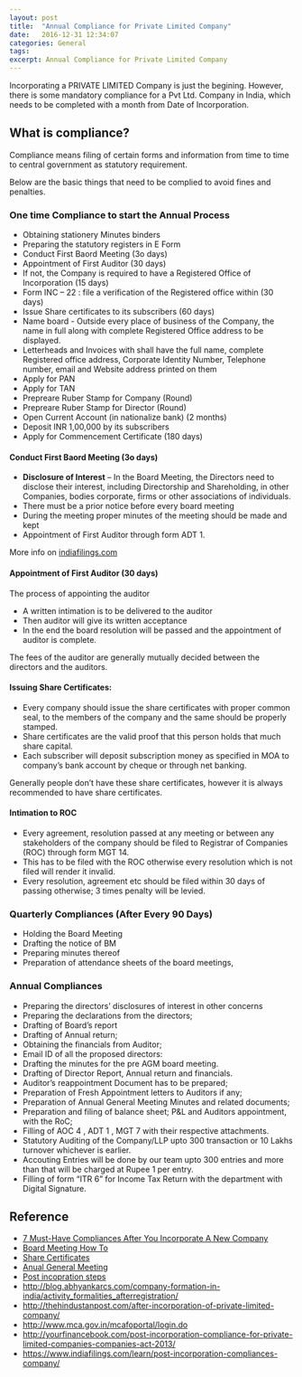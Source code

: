 ```yaml
---
layout: post
title:  "Annual Compliance for Private Limited Company"
date:   2016-12-31 12:34:07
categories: General
tags:
excerpt: Annual Compliance for Private Limited Company
---
```


Incorporating a PRIVATE LIMITED Company is just the begining. However, there is some mandatory compliance for a Pvt Ltd. Company in India, which needs to be completed with a month from Date of Incorporation.

## What is compliance?

Compliance means filing of certain forms and information from time to time to central government as statutory requirement.

Below are the basic things that need to be complied to avoid fines and penalties.

### One time Compliance to start the Annual Process

* Obtaining stationery­ Minutes binders
* Preparing the statutory registers in E Form
* Conduct First Baord Meeting (3o days)
* Appointment of First Auditor (30 days)
* If not, the Company is required to have a Registered Office of Incorporation (15 days)
* Form INC – 22 : file a verification of the Registered office within (30 days)
* Issue Share certificates to its subscribers (60 days)
* Name board - Outside every place of business of the Company, the name in full along with complete Registered Office address to be displayed.
* Letterheads and Invoices with shall have the full name, complete Registered office address, Corporate Identity Number, Telephone number, email and Website address
printed on them
* Apply for PAN
* Apply for TAN
* Prepreare Ruber Stamp for Company (Round)
* Prepreare Ruber Stamp for Director (Round)
* Open Current Account (in nationalize bank) (2 months)
* Deposit INR 1,00,000 by its subscribers
* Apply for Commencement Certificate (180 days)

#### Conduct First Baord Meeting (3o days)

* **Disclosure of Interest** – In the Board Meeting, the Directors need to disclose their interest, including Directorship and Shareholding, in other Companies, bodies corporate, firms or other associations of individuals.
* There must be a prior notice before every board meeting
* During the meeting proper minutes of the meeting should be made and kept
* Appointment of First Auditor through form ADT 1.

More info on [indiafilings.com](https://www.indiafilings.com/learn/conducting-first-board-meetings-company/)

#### Appointment of First Auditor (30 days)

The process of appointing the auditor

* A written intimation is to be delivered to the auditor
* Then auditor will give its written acceptance
* In the end the board resolution will be passed and the appointment of auditor is complete.

The fees of the auditor are generally mutually decided between the directors and the auditors.

#### Issuing Share Certificates:

* Every company should issue the share certificates with proper common seal, to the members of the company and the same should be properly stamped.
* Share certificates are the valid proof that this person holds that much share capital.
* Each subscriber will deposit subscription money as specified in MOA to company’s bank account by cheque or through net banking.

Generally people don’t have these share certificates, however it is always recommended to have share certificates.

#### Intimation to ROC

* Every agreement, resolution passed at any meeting or between any stakeholders of the company should be filed to Registrar of Companies (ROC) through form MGT 14.
* This has to be filed with the ROC otherwise every resolution which is not filed will render it invalid.
* Every resolution, agreement etc should be filed within 30 days of passing otherwise; 3 times penalty will be levied.

### Quarterly Compliances (After Every 90 Days)

* Holding the Board Meeting
* Drafting the notice of BM
* Preparing minutes thereof
* Preparation of attendance sheets of the board meetings,

### Annual Compliances

* Preparing the directors’ disclosures of interest in other concerns
* Preparing the declarations from the directors;
* Drafting of Board’s report
* Drafting of Annual return;
* Obtaining the financials from Auditor;
* Email ID of all the proposed directors:
* Drafting the minutes for the pre ­AGM board meeting.
* Drafting of Director Report, Annual return and financials.
* Auditor’s re­appointment Document has to be prepared;
* Preparation of Fresh Appointment letters to Auditors if any;
* Preparation of Annual General Meeting Minutes and related documents;
* Preparation and filing of balance sheet; P&L and Auditors appointment, with the RoC;
* Filling of AOC 4 , ADT 1 , MGT 7 with their respective attachments.
* Statutory Auditing of the Company/LLP upto 300 transaction or 10 Lakhs turnover whichever is earlier.
* Accouting Entries will be done by our team upto 300 entries and more than that will be charged at Rupee 1 per entry.
* Filling of form “ITR 6” for Income Tax Return with the department with Digital Signature.

## Reference

* [7 Must-Have Compliances After You Incorporate A New Company](http://trak.in/tags/business/2015/01/22/7-must-startup-compliances-company-incorporation/)
* [Board Meeting How To](https://www.indiafilings.com/learn/basics-of-a-company-board-meeting/)
* [Share Certificates](http://taxguru.in/company-law/share-certificate-companies-act2013.html)
* [Anual General Meeting](https://www.indiafilings.com/learn/guide-to-annual-general-meeting/)
* [Post incopration steps](https://www.indiafilings.com/learn/post-incorporation-compliances-company/)
* http://blog.abhyankarcs.com/company-formation-in-india/activity_formalities_afterregistration/
* http://thehindustanpost.com/after-incorporation-of-private-limited-company/
* http://www.mca.gov.in/mcafoportal/login.do
* http://yourfinancebook.com/post-incorporation-compliance-for-private-limited-companies-companies-act-2013/
* https://www.indiafilings.com/learn/post-incorporation-compliances-company/

